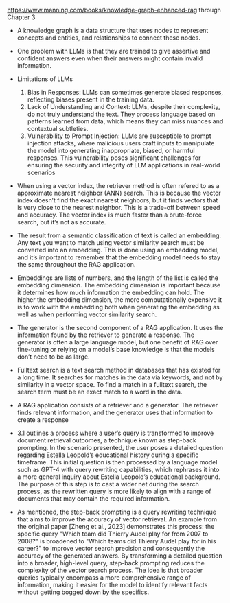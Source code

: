 https://www.manning.com/books/knowledge-graph-enhanced-rag
through Chapter 3

- A knowledge graph is a data structure that uses nodes to represent concepts and entities, and relationships to connect these nodes.

- One problem with LLMs is that they are trained to give assertive and confident answers even when their answers might contain invalid information.

- Limitations of LLMs

  1. Bias in Responses: LLMs can sometimes generate biased responses, reflecting biases present in the training data.
  2. Lack of Understanding and Context: LLMs, despite their complexity, do not truly understand the text. They process language based on patterns learned from data, which means they can miss nuances and contextual subtleties.
  3. Vulnerability to Prompt Injection: LLMs are susceptible to prompt injection attacks, where malicious users craft inputs to manipulate the model into generating inappropriate, biased, or harmful responses. This vulnerability poses significant challenges for ensuring the security and integrity of LLM applications in real-world scenarios

- When using a vector index, the retriever method is often refered to as a approximate nearest neighbor (ANN) search. This is because the vector index doesn’t find the exact nearest neighbors, but it finds vectors that is very close to the nearest neighbor. This is a trade-off between speed and accuracy. The vector index is much faster than a brute-force search, but it’s not as accurate.

- The result from a semantic classification of text is called an embedding. Any text you want to match using vector similarity search must be converted into an embedding. This is done using an embedding model, and it’s important to remember that the embedding model needs to stay the same throughout the RAG application.

- Embeddings are lists of numbers, and the length of the list is called the embedding dimension. The embedding dimension is important because it determines how much information the embedding can hold. The higher the embedding dimension, the more computationally expensive it is to work with the embedding both when generating the embedding as well as when performing vector similarity search.

- The generator is the second component of a RAG application. It uses the information found by the retriever to generate a response. The generator is often a large language model, but one benefit of RAG over fine-tuning or relying on a model’s base knowledge is that the models don’t need to be as large.

- Fulltext search is a text search method in databases that has existed for a long time. It searches for matches in the data via keywords, and not by similarity in a vector space. To find a match in a fulltext search, the search term must be an exact match to a word in the data.

- A RAG application consists of a retriever and a generator. The retriever finds relevant information, and the generator uses that information to create a response

- 3.1 outlines a process where a user’s query is transformed to improve document retrieval outcomes, a technique known as step-back prompting. In the scenario presented, the user poses a detailed question regarding Estella Leopold’s educational history during a specific timeframe. This initial question is then processed by a language model such as GPT-4 with query rewriting capabilities, which rephrases it into a more general inquiry about Estella Leopold’s educational background. The purpose of this step is to cast a wider net during the search process, as the rewritten query is more likely to align with a range of documents that may contain the required information.

- As mentioned, the step-back prompting is a query rewriting technique that aims to improve the accuracy of vector retrieval. An example from the original paper [Zheng et al., 2023] demonstrates this process: the specific query "Which team did Thierry Audel play for from 2007 to 2008?" is broadened to "Which teams did Thierry Audel play for in his career?" to improve vector search precision and consequently the accuracy of the generated answers. By transforming a detailed question into a broader, high-level query, step-back prompting reduces the complexity of the vector search process. The idea is that broader queries typically encompass a more comprehensive range of information, making it easier for the model to identify relevant facts without getting bogged down by the specifics.

